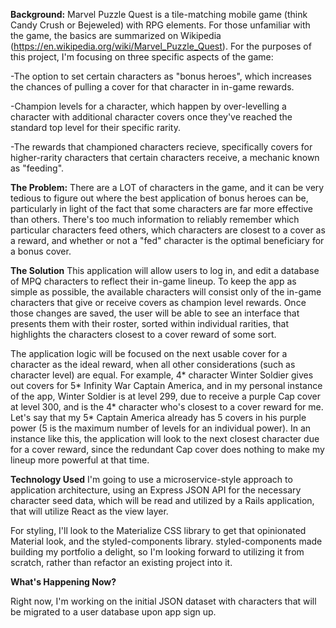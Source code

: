 **Background:** Marvel Puzzle Quest is a tile-matching mobile game (think Candy Crush or Bejeweled) with RPG elements. For those unfamiliar with the game, the basics are summarized on Wikipedia (https://en.wikipedia.org/wiki/Marvel_Puzzle_Quest). For the purposes of this project, I'm focusing on three specific aspects of the game:

-The option to set certain characters as "bonus heroes", which increases the chances of pulling a cover for that character in in-game rewards.

-Champion levels for a character, which happen by over-levelling a character with additional character covers once they've reached the standard top level for their specific rarity.

-The rewards that championed characters recieve, specifically covers for higher-rarity characters that certain characters receive, a mechanic known as "feeding".

**The Problem:** There are a LOT of characters in the game, and it can be very tedious to figure out where the best application of bonus heroes can be, particularly in light of the fact that some characters are far more effective than others. There's too much information to reliably remember which particular characters feed others, which characters are closest to a cover as a reward, and whether or not a "fed" character is the optimal beneficiary for a bonus cover.

**The Solution** This application will allow users to log in, and edit a database of MPQ characters to reflect their in-game lineup. To keep the app as simple as possible, the available characters will consist only of the in-game characters that give or receive covers as champion level rewards. Once those changes are saved, the user will be able to see an interface that presents them with their roster, sorted within individual rarities, that highlights the characters closest to a cover reward of some sort.

The application logic will be focused on the next usable cover for a character as the ideal reward, when all other considerations (such as character level) are equal. For example, 4* character Winter Soldier gives out covers for 5* Infinity War Captain America, and in my personal instance of the app, Winter Soldier is at level 299, due to receive a purple Cap cover at level 300, and is the 4* character who's closest to a cover reward for me. Let's say that my 5* Captain America already has 5 covers in his purple power (5 is the maximum number of levels for an individual power). In an instance like this, the application will look to the next closest character due for a cover reward, since the redundant Cap cover does nothing to make my lineup more powerful at that time.

**Technology Used** I'm going to use a microservice-style approach to application architecture, using an Express JSON API for
the necessary character seed data, which will be read and utilized by a Rails application, that will utilize React as the view layer.

For styling, I'll look to the Materialize CSS library to get that opinionated Material look, and the styled-components library. styled-components made building my portfolio a delight, so I'm looking forward to utilizing it from scratch, rather than refactor an existing project into it.

**What's Happening Now?**

Right now, I'm working on the initial JSON dataset with characters that will be migrated to a user database upon app sign up.
